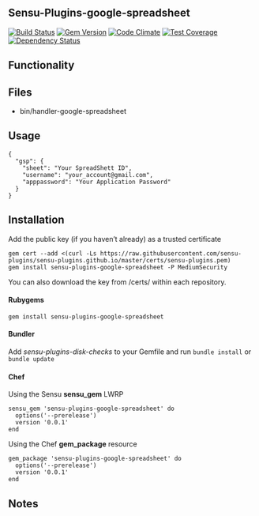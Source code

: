 ## Sensu-Plugins-google-spreadsheet

[![Build Status](https://travis-ci.org/sensu-plugins/sensu-plugins-google-spreadsheet.svg?branch=master)](https://travis-ci.org/sensu-plugins/sensu-plugins-google-spreadsheet)
[![Gem Version](https://badge.fury.io/rb/sensu-plugins-google-spreadsheet.svg)](http://badge.fury.io/rb/sensu-plugins-google-spreadsheet)
[![Code Climate](https://codeclimate.com/github/sensu-plugins/sensu-plugins-google-spreadsheet/badges/gpa.svg)](https://codeclimate.com/github/sensu-plugins/sensu-plugins-google-spreadsheet)
[![Test Coverage](https://codeclimate.com/github/sensu-plugins/sensu-plugins-google-spreadsheet/badges/coverage.svg)](https://codeclimate.com/github/sensu-plugins/sensu-plugins-google-spreadsheet)
[![Dependency Status](https://gemnasium.com/sensu-plugins/sensu-plugins-google-spreadsheet.svg)](https://gemnasium.com/sensu-plugins/sensu-plugins-google-spreadsheet)

## Functionality

## Files
 * bin/handler-google-spreadsheet

## Usage

```
{
  "gsp": {
    "sheet": "Your SpreadShett ID",
    "username": "your_account@gmail.com",
    "apppassword": "Your Application Password"
  }
}
```

## Installation

Add the public key (if you haven’t already) as a trusted certificate

```
gem cert --add <(curl -Ls https://raw.githubusercontent.com/sensu-plugins/sensu-plugins.github.io/master/certs/sensu-plugins.pem)
gem install sensu-plugins-google-spreadsheet -P MediumSecurity
```

You can also download the key from /certs/ within each repository.

#### Rubygems

`gem install sensu-plugins-google-spreadsheet`

#### Bundler

Add *sensu-plugins-disk-checks* to your Gemfile and run `bundle install` or `bundle update`

#### Chef

Using the Sensu **sensu_gem** LWRP
```
sensu_gem 'sensu-plugins-google-spreadsheet' do
  options('--prerelease')
  version '0.0.1'
end
```

Using the Chef **gem_package** resource
```
gem_package 'sensu-plugins-google-spreadsheet' do
  options('--prerelease')
  version '0.0.1'
end
```

## Notes

